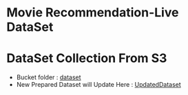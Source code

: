 # Movie Recommendation-Live DataSet

# DataSet Collection From S3

- Bucket folder : [dataset](s3://movie-dataset-live/train_and_test_set/)
- New Prepared Dataset will Update Here : [UpdatedDataset](s3://movie-dataset-live/PreparedData/)